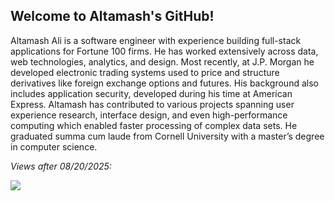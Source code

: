 ## Welcome to Altamash's GitHub!

Altamash Ali is a software engineer with experience building full-stack applications for Fortune 100 firms. He has worked extensively across data, web technologies, analytics, and design. Most recently, at J.P. Morgan he developed electronic trading systems used to price and structure derivatives like foreign exchange options and futures. His background also includes application security, developed during his time at American Express. Altamash has contributed to various projects spanning user experience research, interface design, and even high-performance computing which enabled faster processing of complex data sets. He graduated summa cum laude from Cornell University with a master’s degree in computer science.

*Views after 08/20/2025:*

![](https://komarev.com/ghpvc/?username=altamashali&color=f76f53&style=flat) 
